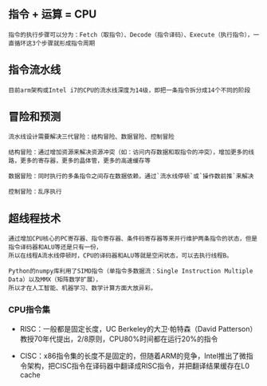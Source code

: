 
## 指令 + 运算 = CPU

    指令的执行步骤可以分为：Fetch（取指令）、Decode（指令译码）、Execute（执行指令），一直循环这3个步骤就形成指令周期
    
## 指令流水线

    目前arm架构或Intel i7的CPU的流水线深度为14级，即把一条指令拆分成14个不同的阶段
    
## 冒险和预测
    
    流水线设计需要解决三代冒险：结构冒险、数据冒险、控制冒险
    
    结构冒险：通过增加资源来解决资源冲突（如：访问内存数据和取指令的冲突），增加更多的线路，更多的寄存器，更多的晶体管，更多的高速缓存等
    
    数据冒险：同时执行的多条指令之间存在数据依赖，通过`流水线停顿`或`操作数前推`来解决
                             
    控制冒险：乱序执行
    
## 超线程技术

    通过增加CPU核心的PC寄存器、指令寄存器、条件码寄存器等来并行维护两条指令的状态，但是指令译码器和ALU等还是只有一份，
    所以在线程A流水线停顿时，CPU的译码器和ALU等就是空闲状态，可以去执行线程B。
    
    Python的numpy库利用了SIMD指令（单指令多数据流：Single Instruction Multiple Data）以及MMX（矩阵数学扩展），
    所以才在人工智能、机器学习、数学计算方面大放异彩。
    
### CPU指令集
    
   * RISC：一般都是固定长度，UC Berkeley的大卫·帕特森（David Patterson）教授70年代提出，2/8原则，CPU80%时间都在运行20%的指令
                   
   * CISC：x86指令集的长度不是固定的，但随着ARM的竞争，Intel推出了微指令架构，把CISC指令在译码器中翻译成RISC指令，并把翻译结果缓存在L0 cache
   